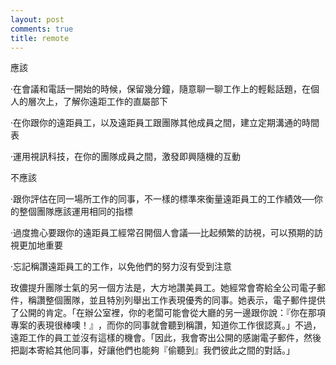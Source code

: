 ```yaml
---
layout: post
comments: true
title: remote
---
```




應該



·在會議和電話一開始的時候，保留幾分鐘，隨意聊一聊工作上的輕鬆話題，在個人的層次上，了解你遠距工作的直屬部下



·在你跟你的遠距員工，以及遠距員工跟團隊其他成員之間，建立定期溝通的時間表



·運用視訊科技，在你的團隊成員之間，激發即興隨機的互動



不應該



·跟你評估在同一場所工作的同事，不一樣的標準來衡量遠距員工的工作績效──你的整個團隊應該運用相同的指標



·過度擔心要跟你的遠距員工經常召開個人會議──比起頻繁的訪視，可以預期的訪視更加地重要



·忘記稱讚遠距員工的工作，以免他們的努力沒有受到注意



玫儂提升團隊士氣的另一個方法是，大方地讚美員工。她經常會寄給全公司電子郵件，稱讚整個團隊，並且特別列舉出工作表現優秀的同事。她表示，電子郵件提供了公開的肯定。「在辦公室裡，你的老闆可能會從大廳的另一邊跟你說：『你在那項專案的表現很棒噢！』­，而你的同事就會聽到稱讚，知道你工作很認真。」不過，遠距工作的員工並沒有這樣的機會。「因此，我會寄出公開的感謝電子郵件，然後把副本寄給其他同事，好讓他們也能夠『偷聽到』我們彼此之間的對話。」

